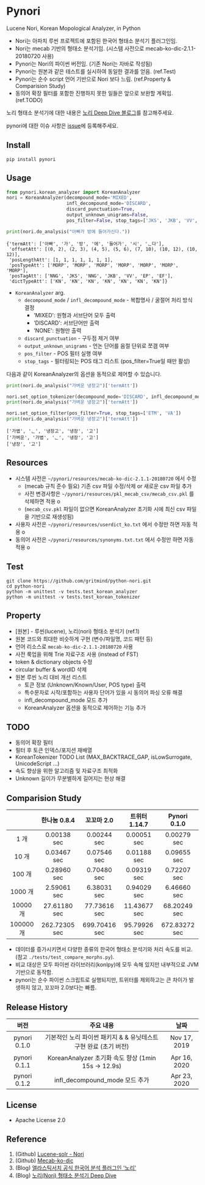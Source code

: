 # Pynori

Lucene Nori, Korean Mopological Analyzer, in Python

* Nori는 아파치 루씬 프로젝트에 포함된 한국어 형태소 분석기 플러그인임.
* Nori는 mecab 기반의 형태소 분석기임. (시스템 사전으로 mecab-ko-dic-2.1.1-20180720 사용)
* Pynori는 Nori의 파이썬 버전임. (기존 Nori는 자바로 작성됨)
* Pynori는 원본과 같은 테스트를 실시하여 동일한 결과를 얻음. (ref.Test)
* Pynori는 순수 script 언어 기반으로 Nori 보다 느림. (ref.Property & Comparision Study)
* 동의어 확장 필터를 포함한 진행하지 못한 일들은 앞으로 보완할 계획임. (ref.TODO)

노리 형태소 분석기에 대한 내용은 [노리 Deep Dive 블로그](https://gritmind.github.io/2019/05/nori-deep-dive.html)를 참고해주세요.

pynori에 대한 이슈 사항은 [issue](https://github.com/gritmind/python-nori/issues)에 등록해주세요. 


## Install

```
pip install pynori
```


## Usage

```python
from pynori.korean_analyzer import KoreanAnalyzer
nori = KoreanAnalyzer(decompound_mode='MIXED',
                      infl_decompound_mode='DISCARD',
                      discard_punctuation=True,
                      output_unknown_unigrams=False,
                      pos_filter=False, stop_tags=['JKS', 'JKB', 'VV', 'EF'])

print(nori.do_analysis("아빠가 방에 들어가신다."))
```
```
{'termAtt': ['아빠', '가', '방', '에', '들어가', '시', 'ᆫ다'],
 'offsetAtt': [(0, 2), (2, 3), (4, 5), (5, 6), (7, 10), (10, 12), (10, 12)],
 'posLengthAtt': [1, 1, 1, 1, 1, 1, 1],
 'posTypeAtt': ['MORP', 'MORP', 'MORP', 'MORP', 'MORP', 'MORP', 'MORP'],
 'posTagAtt': ['NNG', 'JKS', 'NNG', 'JKB', 'VV', 'EP', 'EF'],
 'dictTypeAtt': ['KN', 'KN', 'KN', 'KN', 'KN', 'KN', 'KN']}
```

* `KoreanAnalyzer` arg.
   * `decompound_mode` / `infl_decompound_mode` - 복합명사 / 굴절어 처리 방식 결정
      * 'MIXED': 원형과 서브단어 모두 출력
      * 'DISCARD': 서브단어만 출력
      * 'NONE': 원형만 출력
   * `discard_punctuation` - 구두점 제거 여부
   * `output_unknown_unigrams` - 언논 단어를 음절 단위로 쪼갬 여부
   * `pos_filter` - POS 필터 실행 여부
   * `stop_tags` - 필터링되는 POS 태그 리스트 (pos_filter=True일 때만 활성)

다음과 같이 KoreanAnalyzer의 옵션을 동적으로 제어할 수 있습니다.

```python
print(nori.do_analysis("가벼운 냉장고")['termAtt'])

nori.set_option_tokenizer(decompound_mode='DISCARD', infl_decompound_mode='MIXED')
print(nori.do_analysis("가벼운 냉장고")['termAtt'])

nori.set_option_filter(pos_filter=True, stop_tags=['ETM', 'VA'])
print(nori.do_analysis("가벼운 냉장고")['termAtt'])
```
```
['가볍', 'ᆫ', '냉장고', '냉장', '고']
['가벼운', '가볍', 'ᆫ', '냉장', '고']
['냉장', '고']
```


## Resources

* 시스템 사전은 `~/pynori/resources/mecab-ko-dic-2.1.1-20180720` 에서 수정
   * (mecab 규칙 준수 필요) 기존 csv 파일 수정/삭제 or 새로운 csv 파일 추가
   * 사전 변경사항은 `~/pynori/resources/pkl_mecab_csv/mecab_csv.pkl` 를 삭제하면 적용 o
   * (`mecab_csv.pkl` 파일이 없으면 KoreanAnalyzer 초기화 시에 최신 csv 파일을 기반으로 재생성됨)
* 사용자 사전은 `~/pynori/resources/userdict_ko.txt` 에서 수정만 하면 자동 적용 o
* 동의어 사전은 `~/pynori/resources/synonyms.txt.txt` 에서 수정만 하면 자동 적용 o

## Test

```
git clone https://github.com/gritmind/python-nori.git
cd python-nori
python -m unittest -v tests.test_korean_analyzer
python -m unittest -v tests.test_korean_tokenizer
```


## Property

* [원본] - 루씬(lucene), 노리(nori) 형태소 분석기 (ref.1)
* 원본 코드와 최대한 비슷하게 구현 (변수/파일명, 코드 패턴 등)
* 언어 리소스로 `mecab-ko-dic-2.1.1-20180720` 사용
* 사전 룩업을 위해 Trie 자료구조 사용 (instead of FST)
* token & dictionary objects 수정
* circular buffer & wordID 삭제
* 원본 루씬 노리 대비 개선 리스트
   * 토큰 정보 (Unknown/Known/User, POS type) 출력
   * 특수문자로 시작/포함하는 사용자 단어가 있을 시 동의어 파싱 오류 해결
   * infl_decompound_mode 모드 추가
   * KoreanAnalyzer 옵션을 동적으로 제어하는 기능 추가


## TODO

* 동의어 확장 필터
* 필터 후 토큰 인덱스/포지션 재배열
* KoreanTokenizer TODO List (MAX_BACKTRACE_GAP, isLowSurrogate, UnicodeScript ...)
* 속도 향상을 위한 알고리즘 및 자료구조 최적화
* Unknown 길이가 무분별하게 길어지는 현상 해결


## Comparision Study

|                 | 한나눔 0.8.4      | 꼬꼬마 2.0     | 트위터 1.14.7   | Pynori 0.1.0    |
| :-------------: | :-------------: |:-------------:|:-------------:|:-------------:|
| 1 개             | 0.00138 sec     | 0.00244 sec   | 0.00051 sec    | 0.00279 sec   |
| 10 개            | 0.03467 sec     | 0.07546 sec   | 0.01188 sec    | 0.09655 sec   |
| 100 개           | 0.28960 sec     | 0.70480 sec   | 0.09319 sec    | 0.72207 sec   |
| 1000 개          | 2.59061 sec     | 6.38031 sec   | 0.94029 sec    | 6.46660 sec   |
| 10000 개         | 27.61180 sec     | 77.73616 sec   | 11.43677 sec    | 68.20249 sec   |
| 100000 개        | 262.72305 sec     | 699.70416 sec   | 95.79926 sec    | 672.83272 sec   |

* 데이터를 증가시키면서 다양한 종류의 한국어 형태소 분석기와 처리 속도를 비교. (참고 `./tests/test_compare_morphs.py`). 
* 비교 대상은 모두 파이썬 라이브러리(konlpy)에 모두 속해 있지만 내부적으로 JVM 기반으로 동작함. 
* pynori는 순수 파이썬 스크립트로 실행되지만, 트위터를 제외하고는 큰 차이가 발생하지 않고, 꼬꼬마 2.0보다는 빠름.

## Release History

| 버전             | 주요 내용             | 날짜     |
| :-------------: | :-------------: | :-----: |
| pynori 0.1.0    | 기본적인 노리 파이썬 패키지 & & 유닛테스트 구현 완료 (초기 버전) | Nov 17, 2019 |
| pynori 0.1.1    | KoreanAnalyzer 초기화 속도 향상 (1min 15s -> 12.9s)     | Apr 16, 2020 |
| pynori 0.1.2    | infl_decompound_mode 모드 추가                        | Apr 23, 2020 |


## License

* Apache License 2.0

## Reference
1. (Github) [Lucene-solr - Nori](https://github.com/apache/lucene-solr/tree/master/lucene/analysis/nori)
2. (Github) [Mecab-ko-dic](https://bitbucket.org/eunjeon/mecab-ko-dic/src/master/)
3. (Blog) [엘라스틱서치 공식 한국어 분석 플러그인 '노리'](https://www.elastic.co/kr/blog/nori-the-official-elasticsearch-plugin-for-korean-language-analysis)
4. (Blog) [노리(Nori) 형태소 분석기 Deep Dive](https://gritmind.github.io/2019/05/nori-deep-dive.html)
